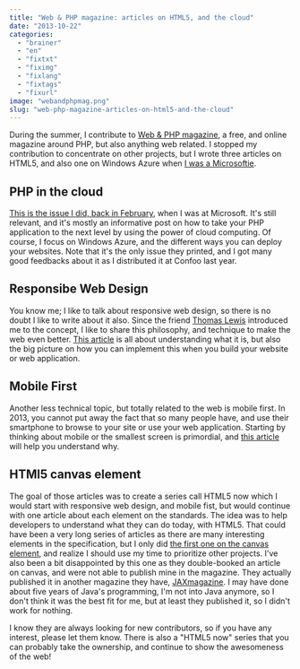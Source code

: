 ```yaml
---
title: "Web & PHP magazine: articles on HTML5, and the cloud"
date: "2013-10-22"
categories: 
  - "brainer"
  - "en"
  - "fixtxt"
  - "fiximg"
  - "fixlang"
  - "fixtags"
  - "fixurl"
image: "webandphpmag.png"
slug: "web-php-magazine-articles-on-html5-and-the-cloud"
---
```


During the summer, I contribute to [Web & PHP magazine](https://entwickler.de/webandphp/), a free, and online magazine around PHP, but also anything web related. I stopped my contribution to concentrate on other projects, but I wrote three articles on HTML5, and also one on Windows Azure when [I was a Microsoftie](http://fred.dev/im-leaving-microsoft-looking-for-a-new-opportunity/ "I’m leaving Microsoft, looking for a new opportunity").

## PHP in the cloud

[This is the issue I did, back in February](https://entwickler.de/webandphp/wandphp-issues/february-2013-126083.html), when I was at Microsoft. It's still relevant, and it's mostly an informative post on how to take your PHP application to the next level by using the power of cloud computing. Of course, I focus on Windows Azure, and the different ways you can deploy your websites. Note that it's the only issue they printed, and I got many good feedbacks about it as I distributed it at Confoo last year.

## Responsibe Web Design

You know me; I like to talk about responsive web design, so there is no doubt I like to write about it also. Since the friend [Thomas Lewis](https://twitter.com/TommyLee) introduced me to the concept, I like to share this philosophy, and technique to make the web even better. [This article](https://entwickler.de/webandphp/html5-now-responsive-web-design-125867.html) is all about understanding what it is, but also the big picture on how you can implement this when you build your website or web application.

## Mobile First

Another less technical topic, but totally related to the web is mobile first. In 2013, you cannot put away the fact that so many people have, and use their smartphone to browse to your site or use your web application. Starting by thinking about mobile or the smallest screen is primordial, and [this article](https://entwickler.de/webandphp/html5-now-mobile-first-125837.html) will help you understand why.

## HTMl5 canvas element

The goal of those articles was to create a series call HTML5 now which I would start with responsive web design, and mobile fist, but would continue with one article about each element on the standards. The idea was to help developers to understand what they can do today, with HTML5. That could have been a very long series of articles as there are many interesting elements in the specification, but I only did [the first one on the canvas element](https://jaxenter.com/sketch-appeal-using-html5-canvas-2-107002.html), and realize I should use my time to prioritize other projects. I've also been a bit disappointed by this one as they double-booked an article on canvas, and were not able to publish mine in the magazine. They actually published it in another magazine they have, [JAXmagazine](https://jaxenter.com/jax-magazine). I may have done about five years of Java's programming, I'm not into Java anymore, so I don't think it was the best fit for me, but at least they published it, so I didn't work for nothing.

I know they are always looking for new contributors, so if you have any interest, please let them know. There is also a "HTML5 now" series that you can probably take the ownership, and continue to show the awesomeness of the web!
